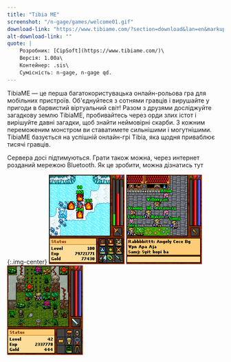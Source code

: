 ```yaml
---
title: "Tibia ME"
screenshot: "/n-gage/games/welcome01.gif"
download-link: "https://www.tibiame.com/?section=download&lan=en&markup=xhtml"
alt-download-link: ""
quote: |
    Розробник: [CipSoft](https://www.tibiame.com/)\
    Версія: 1.00a\
    Контейнер: .sis\
    Сумісність: n-gage, n-gage qd.
---
```


TibiaME — це перша багатокористувацька онлайн-рольова гра для мобільних пристроїв. Об'єднуйтеся з сотнями гравців і вирушайте у пригоди в барвистий віртуальний світ! Разом з друзями досліджуйте загадкову землю TibiaME, пробивайтесь через орди злих істот і вирішуйте давні загадки, щоб знайти неймовірні скарби. З кожним переможеним монстром ви ставатимете сильнішими і могутнішими. TibiaME базується на успішній онлайн-грі Tibia, яка щодня приваблює тисячі гравців.

Сервера досі підтимуються. Грати також можна, через интернет розданий мережою Bluetooth. Як це зробити, можна дізнатись тут

{:.img-center}
![TibiaMe](/n-gage/games/spell01.gif)
![TibiaMe](/n-gage/games/chat01.gif)
![TibiaMe](/n-gage/games/trap01.gif)